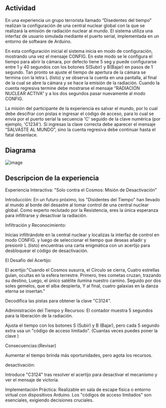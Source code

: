 ## Actividad

En una experiencia un grupo terrorista llamado “Disedentes del tiempo” realizan la configuración de una central nuclear global con la que se realizará la emisión de radiación nuclear al mundo. El sistema utiliza una interfaz de usuario simulada mediante el puerto serial, implementada en un entorno de software de Arduino.

En esta configuración inicial el sistema inicia en modo de configuración, mostrando una vez el mensaje CONFIG. En este modo se le configura el tiempo para abrir la cámara, por defecto tiene 5 seg y puede configurarse  entre 1 y 40 segundos con los botones S(Subir) y B(Bajar) en pasos de 1 segundo. Tan pronto se ajuste el tiempo de apertura de la cámara se termina con la letra L (listo) y se observa la cuenta en una pantalla, al final de la cual se abre la cámara y se hace la emisión de la radiación.  Cuando la cuenta regresiva termine debe mostrarse el mensaje “RADIACIÓN NUCLEAR ACTIVA” y a los dos segundos pasar nuevamente al modo CONFIG.

La misión del participante de la experiencia es salvar el mundo, por lo cual debe descifrar con pistas e ingresar el código de acceso, para lo cual  se envía por el puerto serial la secuencia 'C' seguido de la clave numérica (por ejemplo, 'C1234'). Si ingresas la clave correcta debe aparecer el mensaje “SALVASTE AL MUNDO”, sino la cuenta regresiva debe continuar hasta el fatal desenlace.

## Diagrama 

![image](https://github.com/Gustavo-045/SFI1-2/assets/132119031/c3385cda-48bd-4c25-b23b-7878b9d44a9e)

## Descripcion de la experiencia

Experiencia Interactiva: "Solo contra el Cosmos: Misión de Desactivación"

Introducción:
En un futuro próximo, los "Disidentes del Tiempo" han llevado al mundo al borde del desastre al tomar control de una central nuclear global. Como experto reclutado por la Resistencia, eres la única esperanza para infiltrarse y desactivar la radiación.

Infiltración y Reconocimiento:

Inicias infiltrándote en la central nuclear y localizas la interfaz de control en modo CONFIG. y luego de seleccionar el tiempo que deseas añadir y presionlr L (listo) encuentras una carta enigmática con un acertijo para desbloquear el código de desactivación.


El Desafío del Acertijo:

El acertijo:"Cuando el Cosmos susurra, el Círculo se cierra, Cuatro estrellas guían, ocultas en la esfera terrestre. Primero, tres cometas cruzan, trazando su destino, Luego, el único satélite ilumina nuestro camino. Seguido por dos soles gemelos, que el alba despierta, Y al final, cuatro galaxias en la danza eterna se insertan."

Decodifica las pistas para obtener la clave "C3124".


Administración del Tiempo y Recursos: 
El contador muestra 5 segundos para la liberación de la radiación.

Ajusta el tiempo con los botones S (Subir) y B (Bajar), pero cada 5 segundo extra usa un "código de acceso limitado". (Cuantas veces puedes poner la clave )

Consecuencias:(Revisar)


Aumentar el tiempo brinda más oportunidades, pero agota los recursos.


desactivación: 

Introduce "C3124" tras resolver el acertijo para desactivar el mecanismo y ver el mensaje de victoria.

Implementación Práctica:
Realizable en sala de escape física o entorno virtual con dispositivos Arduino. Los "códigos de acceso limitados" son esenciales, exigiendo decisiones cruciales.
